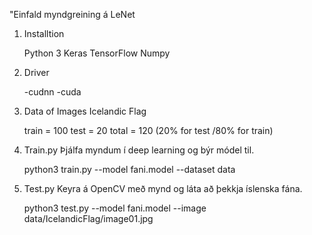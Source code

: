 "Einfald myndgreining á LeNet

1) Installtion 

	Python 3
	Keras
	TensorFlow 
	Numpy 

2) Driver 

	-cudnn
	-cuda

3) Data of Images 
	Icelandic Flag

	train = 100
	test = 20
	total = 120 (20% for test /80% for train) 

4) Train.py 
	Þjálfa myndum í deep learning og býr módel til.

	python3 train.py --model fani.model --dataset data

5) Test.py 
	Keyra á OpenCV með mynd og láta að þekkja íslenska fána.

	python3 test.py --model fani.model --image data/IcelandicFlag/image01.jpg 
